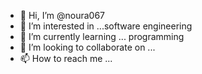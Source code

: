 - 👋 Hi, I’m @noura067
- 👀 I’m interested in ...software engineering 
- 🌱 I’m currently learning ... programming 
- 💞️ I’m looking to collaborate on ...
- 📫 How to reach me ...

<!---
noura067/noura067 is a ✨ special ✨ repository because its `README.md` (this file) appears on your GitHub profile.
You can click the Preview link to take a look at your changes.
--->
